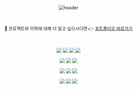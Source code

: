 <div align="center">


![header](https://capsule-render.vercel.app/api?type=venom&height=180&text=Wonyoung%20Kim.&fontSize=50&color=0:8871e5,100:b678c4&stroke=b678c4)

<br /><br />
📂 프로젝트와 이력에 대해 더 알고 싶으시다면 👉 [포트폴리오 바로가기](https://portfolio-wonyoung.vercel.app)
<br /><br /><br />

<img src="https://img.shields.io/badge/next.js-%23000000.svg?&style=for-the-badge&logo=next.js&logoColor=white" /> <img src="https://img.shields.io/badge/javascript-%23F7DF1E.svg?&style=for-the-badge&logo=javascript&logoColor=black" /> <img src="https://img.shields.io/badge/typescript-%233178C6.svg?&style=for-the-badge&logo=typescript&logoColor=white" /> <img src="https://img.shields.io/badge/react-%2361DAFB.svg?&style=for-the-badge&logo=react&logoColor=black" />

<img src="https://img.shields.io/badge/tailwind%20css-%2338B2AC.svg?&style=for-the-badge&logo=tailwind%20css&logoColor=white" /> <img src="https://img.shields.io/badge/styled--components-%23DB7093.svg?&style=for-the-badge&logo=styled-components&logoColor=white" />  <img src="https://img.shields.io/badge/storybook-%23FF4785.svg?&style=for-the-badge&logo=storybook&logoColor=white" /> 


<img src="https://img.shields.io/badge/graphql-%23E10098.svg?&style=for-the-badge&logo=graphql&logoColor=white" /> 	<img src="https://img.shields.io/badge/prisma-%232D3748.svg?&style=for-the-badge&logo=prisma&logoColor=white" /> <img src="https://img.shields.io/badge/Jest-323330?style=for-the-badge&logo=Jest&logoColor=white" /> 

<img src="https://img.shields.io/badge/github%20actions-%232088FF.svg?&style=for-the-badge&logo=github%20actions&logoColor=white" /> <img src="https://img.shields.io/badge/jira-%230052CC.svg?&style=for-the-badge&logo=jira&logoColor=white" /> <img src="https://img.shields.io/badge/slack-%234A154B.svg?&style=for-the-badge&logo=slack&logoColor=white" />



